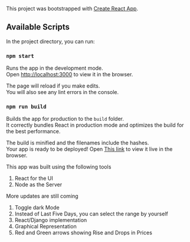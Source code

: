This project was bootstrapped with [Create React App](https://github.com/facebook/create-react-app).

## Available Scripts

In the project directory, you can run:

### `npm start`

Runs the app in the development mode.<br>
Open [http://localhost:3000](http://localhost:3000) to view it in the browser.

The page will reload if you make edits.<br>
You will also see any lint errors in the console.


### `npm run build`

Builds the app for production to the `build` folder.<br>
It correctly bundles React in production mode and optimizes the build for the best performance.

The build is minified and the filenames include the hashes.<br>
Your app is ready to be deployed!
Open [This link](https://www.coinaze.thetolulope.tech/) to view it live in the browser.

This app was built using the following tools
1) React for the UI
2) Node as the Server

More updates are still coming
1) Toggle dark Mode
2) Instead of Last Five Days, you can select the range by yourself
3) React/Django implementation
4) Graphical Representation
5) Red and Green arrows showing Rise and Drops in Prices



